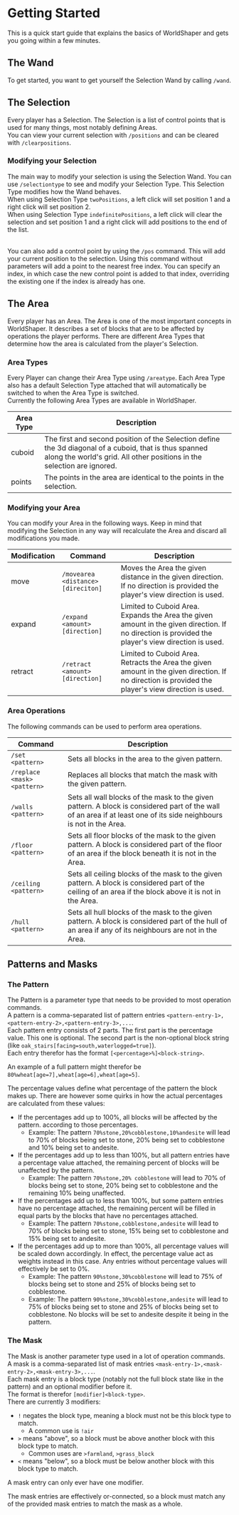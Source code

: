 # Getting Started

This is a quick start guide that explains the basics of WorldShaper and gets you going within a few minutes.

## The Wand

To get started, you want to get yourself the Selection Wand by calling `/wand`.

## The Selection

Every player has a Selection. The Selection is a list of control points that is used for many things, most notably
defining Areas. <br>
You can view your current selection with `/positions` and can be cleared with `/clearpositions`.

### Modifying your Selection

The main way to modify your selection is using the Selection Wand. You can use `/selectiontype` to see and modify your
Selection Type. This Selection Type modifies how the Wand behaves.<br>
When using Selection Type `twoPositions`, a left click will set position 1 and a right click will set position 2.<br>
When using Selection Type `indefinitePositions`, a left click will clear the selection and set position 1 and a right
click will add positions to the end of the list.<br><br>

You can also add a control point by using the `/pos` command. This will add your current position to the selection.
Using this command without parameters will add a point to the nearest free index. You can specify an index, in which
case the new control point is added to that index, overriding the existing one if the index is already has one.

## The Area

Every player has an Area. The Area is one of the most important concepts in WorldShaper. It describes a set of blocks
that are to be affected by operations the player performs. There are different Area Types that determine how the area
is calculated from the player's Selection.

### Area Types

Every Player can change their Area Type using `/areatype`. Each Area Type also has a default Selection Type attached
that will automatically be switched to when the Area Type is switched.<br>
Currently the following Area Types are available in WorldShaper.

| Area Type | Description                                                                                                                                                                       |
|-----------|-----------------------------------------------------------------------------------------------------------------------------------------------------------------------------------|
| cuboid    | The first and second position of the Selection define the 3d diagonal of a cuboid, that is thus spanned along the world's grid. All other positions in the selection are ignored. |
| points    | The points in the area are identical to the points in the  selection.                                                                                                             |

### Modifying your Area

You can modify your Area in the following ways. Keep in mind that modifying the Selection in any way will recalculate
the Area and discard all modifications you made.

| Modification | Command                            | Description                                                                                                                                         |
|--------------|------------------------------------|-----------------------------------------------------------------------------------------------------------------------------------------------------|
| move         | `/movearea <distance> [direciton]` | Moves the Area the given distance in the given direction. If no direction is provided the player's view direction is used.                          |
| expand       | `/expand <amount> [direction]`     | Limited to Cuboid Area. Expands the Area the given amount in the given direction. If no direction is provided the player's view direction is used.  |
| retract      | `/retract <amount> [direction]`    | Limited to Cuboid Area. Retracts the Area the given amount in the given direction. If no direction is provided the player's view direction is used. |

### Area Operations

The following commands can be used to perform area operations.

| Command                     | Description                                                                                                                                                         |
|-----------------------------|---------------------------------------------------------------------------------------------------------------------------------------------------------------------|
| `/set <pattern>`            | Sets all blocks in the area to the given pattern.                                                                                                                   |
| `/replace <mask> <pattern>` | Replaces all blocks that match the mask with the given pattern.                                                                                                     |
| `/walls <pattern>`          | Sets all wall blocks of the mask to the given pattern. A block is considered part of the wall of an area if at least one of its side neighbours is not in the Area. |
| `/floor <pattern>`          | Sets all floor blocks of the mask to the given pattern. A block is considered part of the floor of an area if the block beneath it is not in the Area.              |
| `/ceiling <pattern>`        | Sets all ceiling blocks of the mask to the given pattern. A block is considered part of the ceiling of an area if the block above it is not in the Area.            |
| `/hull <pattern>`           | Sets all hull blocks of the mask to the given pattern. A block is considered part of the hull of an area if any of its neighbours are not in the Area.              |

## Patterns and Masks

### The Pattern

The Pattern is a parameter type that needs to be provided to most operation commands.<br>
A pattern is a comma-separated list of pattern entries `<pattern-entry-1>,<pattern-entry-2>,<pattern-entry-3>,...`.<br>
Each pattern entry consists of 2 parts. The first part is the percentage value. This one is optional. The second part
is the non-optional block string (like `oak_stairs[facing=south,waterlogged=true]`).<br>
Each entry therefor has the format `[<percentage>%]<block-string>`.

An example of a full pattern might therefor be `80%wheat[age=7],wheat[age=6],wheat[age=5]`.

The percentage values define what percentage of the pattern the block makes up. There are however some quirks in how the
actual percentages are calculated from these values:
- If the percentages add up to 100%, all blocks will be affected by the pattern. according to those percentages.
  - Example: The pattern `70%stone,20%cobblestone,10%andesite` will lead to 70% of blocks being set to stone, 20% being set to cobblestone and 10% being set to andesite.
- If the percentages add up to less than 100%, but all pattern entries have a percentage value attached, the remaining percent of blocks will be unaffected by the pattern.
  - Example: The pattern `70%stone,20% cobblestone` will lead to 70% of blocks being set to stone, 20% being set to cobblestone and the remaining 10% being unaffected.
- If the percentages add up to less than 100%, but some pattern entries have no percentage attached, the remaining percent will be filled in equal parts by the blocks that have no percentages attached.
  - Example: The pattern `70%stone,cobblestone,andesite` will lead to 70% of blocks being set to stone, 15% being set to cobblestone and 15% being set to andesite.
- If the percentages add up to more than 100%, all percentage values will be scaled down accordingly. In effect, the percentage value act as weights instead in this case. Any entries without percentage values will effectively be set to 0%.
  - Example: The pattern `90%stone,30%cobblestone` will lead to 75% of blocks being set to stone and 25% of blocks being set to cobblestone.
  - Example: The pattern `90%stone,30%cobblestone,andesite` will lead to 75% of blocks being set to stone and 25% of blocks being set to cobblestone. No blocks will be set to andesite despite it being in the pattern.

### The Mask

The Mask is another parameter type used in a lot of operation commands.<br>
A mask is a comma-separated list of mask entries `<mask-entry-1>,<mask-entry-2>,<mask-entry-3>,...`.<br>
Each mask entry is a block type (notably not the full block state like in the pattern) and an optional modifier before it.<br>
The format is therefor `[modifier]<block-type>`.<br>
There are currently 3 modifiers:
- `!` negates the block type, meaning a block must not be this block type to match.
  - A common use is `!air`
- `>` means "above", so a block must be above another block with this block type to match.
  - Common uses are `>farmland`, `>grass_block`
- `<` means "below", so a block must be below another block with this block type to match.

A mask entry can only ever have one modifier.<br>

The mask entries are effectively or-connected, so a block must match any of the provided mask entries to match the mask as a whole.
